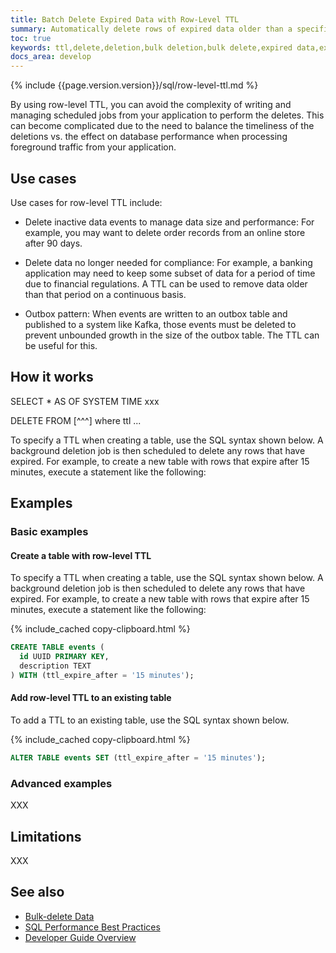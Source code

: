 ```yaml
---
title: Batch Delete Expired Data with Row-Level TTL
summary: Automatically delete rows of expired data older than a specified interval.
toc: true
keywords: ttl,delete,deletion,bulk deletion,bulk delete,expired data,expire data,time to live,row-level ttl,row level ttl
docs_area: develop
---
```


{% include {{page.version.version}}/sql/row-level-ttl.md %}

By using row-level TTL, you can avoid the complexity of writing and managing scheduled jobs from your application to perform the deletes. This can become complicated due to the need to balance the timeliness of the deletions vs. the effect on database performance when processing foreground traffic from your application.

## Use cases

Use cases for row-level TTL include:

- Delete inactive data events to manage data size and performance: For example, you may want to delete order records from an online store after 90 days.

- Delete data no longer needed for compliance: For example, a banking application may need to keep some subset of data for a period of time due to financial regulations. A TTL can be used to remove data older than that period on a continuous basis.

- Outbox pattern: When events are written to an outbox table and published to a system like Kafka, those events must be deleted to prevent unbounded growth in the size of the outbox table. The TTL can be useful for this.

## How it works

SELECT * AS OF SYSTEM TIME xxx

DELETE FROM [^^^] where ttl ...

To specify a TTL when creating a table, use the SQL syntax shown below.  A background deletion job is then scheduled to delete any rows that have expired. For example, to create a new table with rows that expire after 15 minutes, execute a statement like the following:

## Examples

### Basic examples

#### Create a table with row-level TTL

To specify a TTL when creating a table, use the SQL syntax shown below.  A background deletion job is then scheduled to delete any rows that have expired. For example, to create a new table with rows that expire after 15 minutes, execute a statement like the following:

{% include_cached copy-clipboard.html %}
~~~ sql
CREATE TABLE events (
  id UUID PRIMARY KEY,
  description TEXT
) WITH (ttl_expire_after = '15 minutes');
~~~

#### Add row-level TTL to an existing table

To add a TTL to an existing table, use the SQL syntax shown below.

{% include_cached copy-clipboard.html %}
~~~ sql
ALTER TABLE events SET (ttl_expire_after = '15 minutes');
~~~

### Advanced examples

XXX

## Limitations

XXX

## See also

- [Bulk-delete Data](bulk-delete-data.html)
- [SQL Performance Best Practices](performance-best-practices-overview.html)
- [Developer Guide Overview](developer-guide-overview.html)
